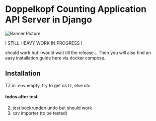 # Doppelkopf Counting Application API Server in Django

![Banner Picture](https://i.imgur.com/KHbifDD.png)

! STILL HEAVY WORK IN PROGRESS !

should work but I would wait till the release...
Then you will also find an easy installation guide here via docker compose.

## Installation

TZ in .env empty, try to get os tz, else utc

#### todos after test
2. test bockrunden undo but should work
3. csv importer (to be tested)